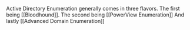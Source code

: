 Active Directory Enumeration generally comes in three flavors.
The first being [[Bloodhound]].
The second being [[PowerView Enumeration]]
And lastly [[Advanced Domain Enumeration]]
